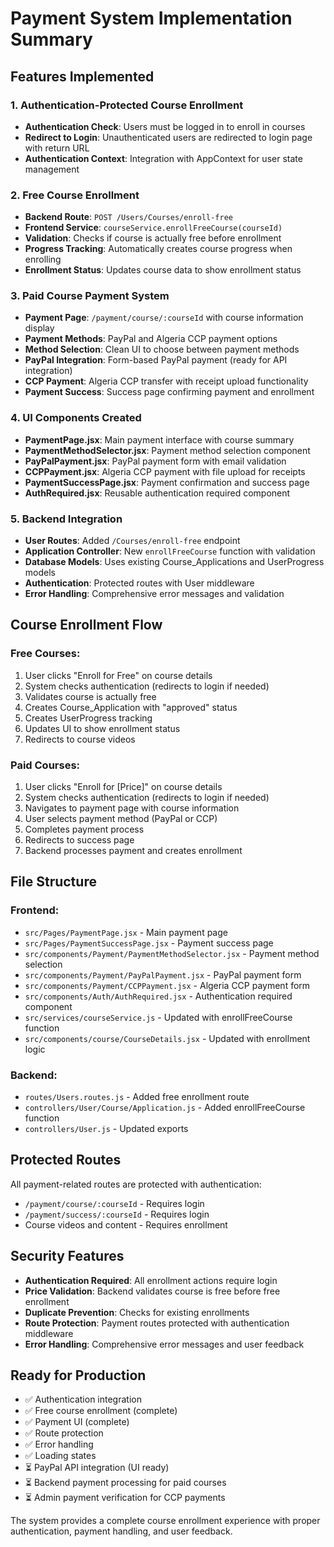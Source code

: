 # Payment System Implementation Summary

## Features Implemented

### 1. Authentication-Protected Course Enrollment

-   **Authentication Check**: Users must be logged in to enroll in courses
-   **Redirect to Login**: Unauthenticated users are redirected to login page with return URL
-   **Authentication Context**: Integration with AppContext for user state management

### 2. Free Course Enrollment

-   **Backend Route**: `POST /Users/Courses/enroll-free`
-   **Frontend Service**: `courseService.enrollFreeCourse(courseId)`
-   **Validation**: Checks if course is actually free before enrollment
-   **Progress Tracking**: Automatically creates course progress when enrolling
-   **Enrollment Status**: Updates course data to show enrollment status

### 3. Paid Course Payment System

-   **Payment Page**: `/payment/course/:courseId` with course information display
-   **Payment Methods**: PayPal and Algeria CCP payment options
-   **Method Selection**: Clean UI to choose between payment methods
-   **PayPal Integration**: Form-based PayPal payment (ready for API integration)
-   **CCP Payment**: Algeria CCP transfer with receipt upload functionality
-   **Payment Success**: Success page confirming payment and enrollment

### 4. UI Components Created

-   **PaymentPage.jsx**: Main payment interface with course summary
-   **PaymentMethodSelector.jsx**: Payment method selection component
-   **PayPalPayment.jsx**: PayPal payment form with email validation
-   **CCPPayment.jsx**: Algeria CCP payment with file upload for receipts
-   **PaymentSuccessPage.jsx**: Payment confirmation and success page
-   **AuthRequired.jsx**: Reusable authentication required component

### 5. Backend Integration

-   **User Routes**: Added `/Courses/enroll-free` endpoint
-   **Application Controller**: New `enrollFreeCourse` function with validation
-   **Database Models**: Uses existing Course_Applications and UserProgress models
-   **Authentication**: Protected routes with User middleware
-   **Error Handling**: Comprehensive error messages and validation

## Course Enrollment Flow

### Free Courses:

1. User clicks "Enroll for Free" on course details
2. System checks authentication (redirects to login if needed)
3. Validates course is actually free
4. Creates Course_Application with "approved" status
5. Creates UserProgress tracking
6. Updates UI to show enrollment status
7. Redirects to course videos

### Paid Courses:

1. User clicks "Enroll for [Price]" on course details
2. System checks authentication (redirects to login if needed)
3. Navigates to payment page with course information
4. User selects payment method (PayPal or CCP)
5. Completes payment process
6. Redirects to success page
7. Backend processes payment and creates enrollment

## File Structure

### Frontend:

-   `src/Pages/PaymentPage.jsx` - Main payment page
-   `src/Pages/PaymentSuccessPage.jsx` - Payment success page
-   `src/components/Payment/PaymentMethodSelector.jsx` - Payment method selection
-   `src/components/Payment/PayPalPayment.jsx` - PayPal payment form
-   `src/components/Payment/CCPPayment.jsx` - Algeria CCP payment form
-   `src/components/Auth/AuthRequired.jsx` - Authentication required component
-   `src/services/courseService.js` - Updated with enrollFreeCourse function
-   `src/components/course/CourseDetails.jsx` - Updated with enrollment logic

### Backend:

-   `routes/Users.routes.js` - Added free enrollment route
-   `controllers/User/Course/Application.js` - Added enrollFreeCourse function
-   `controllers/User.js` - Updated exports

## Protected Routes

All payment-related routes are protected with authentication:

-   `/payment/course/:courseId` - Requires login
-   `/payment/success/:courseId` - Requires login
-   Course videos and content - Requires enrollment

## Security Features

-   **Authentication Required**: All enrollment actions require login
-   **Price Validation**: Backend validates course is free before free enrollment
-   **Duplicate Prevention**: Checks for existing enrollments
-   **Route Protection**: Payment routes protected with authentication middleware
-   **Error Handling**: Comprehensive error messages and user feedback

## Ready for Production

-   ✅ Authentication integration
-   ✅ Free course enrollment (complete)
-   ✅ Payment UI (complete)
-   ✅ Route protection
-   ✅ Error handling
-   ✅ Loading states
-   ⏳ PayPal API integration (UI ready)
-   ⏳ Backend payment processing for paid courses
-   ⏳ Admin payment verification for CCP payments

The system provides a complete course enrollment experience with proper authentication, payment handling, and user feedback.
